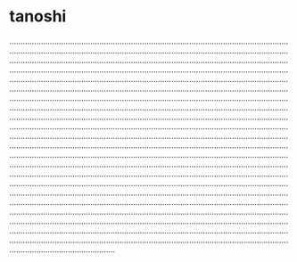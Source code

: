 # tanoshi
.......................................................................................................................................................................................................................................................................................................................................................................................................................................................................................................................................................................................................................................................................................................................................................................................................................................................................................................................................................................................................................................................................................................................................................................................................................................................................................................................................................................................................................................................................................................................................................................................................................................................................................................................................................................................................................................................................................................................................................................................................................................................................................................................................................................................................................................................................................................................................................................................................................................................................................................................................................................................................................................................................................................................................................................................................................................................................................